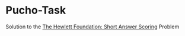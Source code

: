 # Pucho-Task
Solution to the [The Hewlett Foundation: Short Answer Scoring](https://www.kaggle.com/c/asap-sas/) Problem

